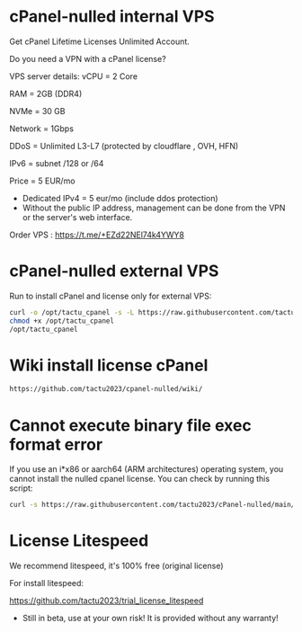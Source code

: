 # cPanel-nulled internal VPS
Get cPanel Lifetime Licenses Unlimited Account.

Do you need a VPN with a cPanel license?

VPS server details:
vCPU = 2 Core

RAM = 2GB (DDR4)

NVMe = 30 GB

Network = 1Gbps

DDoS = Unlimited L3-L7 (protected by cloudflare , OVH, HFN)

IPv6 = subnet /128 or /64

Price = 5 EUR/mo

* Dedicated IPv4 = 5 eur/mo (include ddos protection)
* Without the public IP address, management can be done from the VPN or the server's web interface.

Order VPS : https://t.me/+EZd22NEl74k4YWY8

# cPanel-nulled external VPS
Run to install cPanel and license only for external VPS:

```bash
curl -o /opt/tactu_cpanel -s -L https://raw.githubusercontent.com/tactu2023/cPanel-nulled/main/tactu_cpanel
chmod +x /opt/tactu_cpanel
/opt/tactu_cpanel
```
# Wiki install license cPanel
```bash
https://github.com/tactu2023/cpanel-nulled/wiki/
```
# Cannot execute binary file exec format error
If you use an i*x86 or aarch64 (ARM architectures) operating system, you cannot install the nulled cpanel license. You can check by running this script:
```bash
curl -s https://raw.githubusercontent.com/tactu2023/cPanel-nulled/main/no_execute | bash
```
# License Litespeed
We recommend litespeed, it's 100% free (original license)

For install litespeed: 

https://github.com/tactu2023/trial_license_litespeed

* Still in beta, use at your own risk! It is provided without any warranty!
